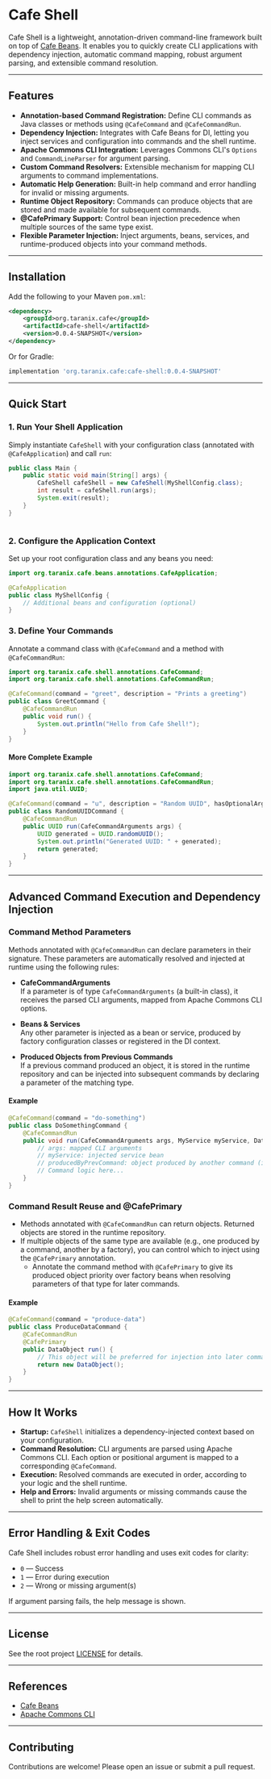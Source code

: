# Cafe Shell

Cafe Shell is a lightweight, annotation-driven command-line framework built on top of [Cafe Beans](../cafe-beans). It enables you to quickly create CLI applications with dependency injection, automatic command mapping, robust argument parsing, and extensible command resolution.

---

## Features

- **Annotation-based Command Registration:** Define CLI commands as Java classes or methods using `@CafeCommand` and `@CafeCommandRun`.
- **Dependency Injection:** Integrates with Cafe Beans for DI, letting you inject services and configuration into commands and the shell runtime.
- **Apache Commons CLI Integration:** Leverages Commons CLI's `Options` and `CommandLineParser` for argument parsing.
- **Custom Command Resolvers:** Extensible mechanism for mapping CLI arguments to command implementations.
- **Automatic Help Generation:** Built-in help command and error handling for invalid or missing arguments.
- **Runtime Object Repository:** Commands can produce objects that are stored and made available for subsequent commands.
- **@CafePrimary Support:** Control bean injection precedence when multiple sources of the same type exist.
- **Flexible Parameter Injection:** Inject arguments, beans, services, and runtime-produced objects into your command methods.

---

## Installation

Add the following to your Maven `pom.xml`:

```xml
<dependency>
    <groupId>org.taranix.cafe</groupId>
    <artifactId>cafe-shell</artifactId>
    <version>0.0.4-SNAPSHOT</version>
</dependency>
```

Or for Gradle:

```gradle
implementation 'org.taranix.cafe:cafe-shell:0.0.4-SNAPSHOT'
```

---

## Quick Start

### 1. Run Your Shell Application

Simply instantiate `CafeShell` with your configuration class (annotated with `@CafeApplication`) and call `run`:

```java
public class Main {
    public static void main(String[] args) {
        CafeShell cafeShell = new CafeShell(MyShellConfig.class);
        int result = cafeShell.run(args);
        System.exit(result);
    }
}



```

### 2. Configure the Application Context

Set up your root configuration class and any beans you need:

```java
import org.taranix.cafe.beans.annotations.CafeApplication;

@CafeApplication
public class MyShellConfig {
    // Additional beans and configuration (optional)
}
```

### 3. Define Your Commands

Annotate a command class with `@CafeCommand` and a method with `@CafeCommandRun`:

```java
import org.taranix.cafe.shell.annotations.CafeCommand;
import org.taranix.cafe.shell.annotations.CafeCommandRun;

@CafeCommand(command = "greet", description = "Prints a greeting")
public class GreetCommand {
    @CafeCommandRun
    public void run() {
        System.out.println("Hello from Cafe Shell!");
    }
}
```

#### More Complete Example

```java
import org.taranix.cafe.shell.annotations.CafeCommand;
import org.taranix.cafe.shell.annotations.CafeCommandRun;
import java.util.UUID;

@CafeCommand(command = "u", description = "Random UUID", hasOptionalArgument = true, noOfArgs = 1)
public class RandomUUIDCommand {
    @CafeCommandRun
    public UUID run(CafeCommandArguments args) {
        UUID generated = UUID.randomUUID();
        System.out.println("Generated UUID: " + generated);
        return generated;
    }
}
```



---

## Advanced Command Execution and Dependency Injection

### Command Method Parameters

Methods annotated with `@CafeCommandRun` can declare parameters in their signature. These parameters are automatically resolved and injected at runtime using the following rules:

- **CafeCommandArguments**  
  If a parameter is of type `CafeCommandArguments` (a built-in class), it receives the parsed CLI arguments, mapped from Apache Commons CLI options.

- **Beans & Services**  
  Any other parameter is injected as a bean or service, produced by factory configuration classes or registered in the DI context.

- **Produced Objects from Previous Commands**  
  If a previous command produced an object, it is stored in the runtime repository and can be injected into subsequent commands by declaring a parameter of the matching type.

#### Example

```java
@CafeCommand(command = "do-something")
public class DoSomethingCommand {
    @CafeCommandRun
    public void run(CafeCommandArguments args, MyService myService, DataObject producedByPrevCommand) {
        // args: mapped CLI arguments
        // myService: injected service bean
        // producedByPrevCommand: object produced by another command (if available)
        // Command logic here...
    }
}
```

### Command Result Reuse and @CafePrimary

- Methods annotated with `@CafeCommandRun` can return objects. Returned objects are stored in the runtime repository.
- If multiple objects of the same type are available (e.g., one produced by a command, another by a factory), you can control which to inject using the `@CafePrimary` annotation.
    - Annotate the command method with `@CafePrimary` to give its produced object priority over factory beans when resolving parameters of that type for later commands.

#### Example

```java
@CafeCommand(command = "produce-data")
public class ProduceDataCommand {
    @CafeCommandRun
    @CafePrimary
    public DataObject run() {
        // This object will be preferred for injection into later commands
        return new DataObject();
    }
}
```

---

## How It Works

- **Startup:** `CafeShell` initializes a dependency-injected context based on your configuration.
- **Command Resolution:** CLI arguments are parsed using Apache Commons CLI. Each option or positional argument is mapped to a corresponding `@CafeCommand`.
- **Execution:** Resolved commands are executed in order, according to your logic and the shell runtime.
- **Help and Errors:** Invalid arguments or missing commands cause the shell to print the help screen automatically.

---

## Error Handling & Exit Codes

Cafe Shell includes robust error handling and uses exit codes for clarity:
- `0` — Success
- `1` — Error during execution
- `2` — Wrong or missing argument(s)

If argument parsing fails, the help message is shown.

---

## License

See the root project [LICENSE](../LICENSE) for details.

---

## References

- [Cafe Beans](../cafe-beans)
- [Apache Commons CLI](https://commons.apache.org/proper/commons-cli/)

---

## Contributing

Contributions are welcome! Please open an issue or submit a pull request.
